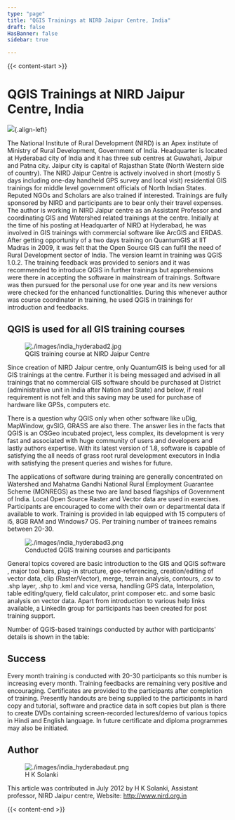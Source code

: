 ```yaml
---
type: "page"
title: "QGIS Trainings at NIRD Jaipur Centre, India"
draft: false
HasBanner: false
sidebar: true

---
```


{{< content-start >}}

# QGIS Trainings at NIRD Jaipur Centre, India

![](../images/india_hyderabad1.png){.align-left}

The National Institute of Rural Development (NIRD) is an Apex institute of Ministry of Rural Development, Government of India. Headquarter is located at Hyderabad city of India and it has three sub centres at Guwahati, Jaipur and Patna city. Jaipur city is capital of Rajasthan State (North Western side of country). The NIRD Jaipur Centre is actively involved in short (mostly 5 days including one-day handheld GPS survey and local visit) residential GIS trainings for middle level government officials of North Indian States. Reputed NGOs and Scholars are also trained if interested. Trainings are fully sponsored by NIRD and participants are to bear only their travel expenses. The author is working in NIRD Jaipur centre as an Assistant Professor and coordinating GIS and Watershed related trainings at the centre. Initially at the time of his posting at Headquarter of NIRD at Hyderabad, he was involved in GIS trainings with commercial software like ArcGIS and ERDAS. After getting opportunity of a two days training on QuantumGIS at IIT Madras in 2009, it was felt that the Open Source GIS can fulfil the need of Rural Development sector of India. The version learnt in training was QGIS 1.0.2. The training feedback was provided to seniors and it was recommended to introduce QGIS in further trainings but apprehensions were there in accepting the software in mainstream of trainings. Software was then pursued for the personal use for one year and its new versions were checked for the enhanced functionalities. During this whenever author was course coordinator in training, he used QGIS in trainings for introduction and feedbacks.

## QGIS is used for all GIS training courses

<figure>
<img src="../images/india_hyderabad2.jpg" class="align-right" alt="./images/india_hyderabad2.jpg" />
<figcaption>QGIS training course at NIRD Jaipur Centre</figcaption>
</figure>

Since creation of NIRD Jaipur centre, only QuantumGIS is being used for all GIS trainings at the centre. Further it is being messaged and advised in all trainings that no commercial GIS software should be purchased at District (administrative unit in India after Nation and State) and below, if real requirement is not felt and this saving may be used for purchase of hardware like GPSs, computers etc.

There is a question why QGIS only when other software like uDig, MapWindow, gvSIG, GRASS are also there. The answer lies in the facts that QGIS is an OSGeo incubated project, less complex, its development is very fast and associated with huge community of users and developers and lastly authors expertise. With its latest version of 1.8, software is capable of satisfying the all needs of grass root rural development executors in India with satisfying the present queries and wishes for future.

The applications of software during training are generally concentrated on Watershed and Mahatma Gandhi National Rural Employment Guarantee Scheme (MGNREGS) as these two are land based flagships of Government of India. Local Open Source Raster and Vector data are used in exercises. Participants are encouraged to come with their own or departmental data if available to work. Training is provided in lab equipped with 15 computers of i5, 8GB RAM and Windows7 OS. Per training number of trainees remains between 20-30.

<figure>
<img src="../images/india_hyderabad3.png" class="align-right" alt="./images/india_hyderabad3.png" />
<figcaption>Conducted QGIS training courses and participants</figcaption>
</figure>

General topics covered are basic introduction to the GIS and QGIS software , major tool bars, plug-in structure, geo-referencing, creation/editing of vector data, clip (Raster/Vector), merge, terrain analysis, contours, .csv to .shp layer, .shp to .kml and vice versa, handling GPS data, Interpolation, table editing/query, field calculator, print composer etc. and some basic analysis on vector data. Apart from introduction to various help links available, a LinkedIn group for participants has been created for post training support.

Number of QGIS-based trainings conducted by author with participants' details is shown in the table:

## Success

Every month training is conducted with 20-30 participants so this number is increasing every month. Training feedbacks are remaining very positive and encouraging. Certificates are provided to the participants after completion of training. Presently handouts are being supplied to the participants in hard copy and tutorial, software and practice data in soft copies but plan is there to create DVDs containing screen-recorded lectures/demo of various topics in Hindi and English language. In future certificate and diploma programmes may also be initiated.

## Author

<figure>
<img src="../images/india_hyderabadaut.png" class="align-left" alt="./images/india_hyderabadaut.png" />
<figcaption>H K Solanki</figcaption>
</figure>

This article was contributed in July 2012 by H K Solanki, Assistant professor, NIRD Jaipur centre, Website: <http://www.nird.org.in>

{{< content-end >}}
